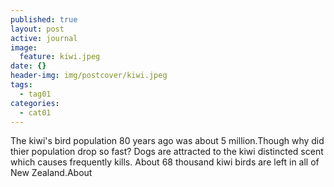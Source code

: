 ```yaml
---
published: true
layout: post
active: journal
image:
  feature: kiwi.jpeg
date: {}
header-img: img/postcover/kiwi.jpeg
tags:
  - tag01
categories:
  - cat01
---
```

The kiwi's bird population 80 years ago was about 5 million.Though why did thier population drop so fast? 
Dogs are attracted to the kiwi distincted scent which causes frequently kills.
  About 68 thousand kiwi birds are left in all of New Zealand.About
